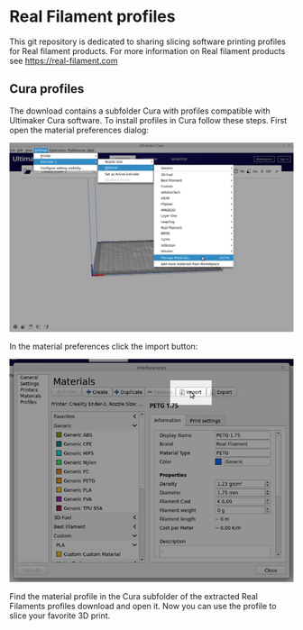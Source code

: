 # Real Filament profiles

This git repository is dedicated to sharing slicing software printing profiles for Real filament products. For more information on Real filament products see https://real-filament.com

## Cura profiles

The download contains a subfolder Cura with profiles compatible with Ultimaker Cura software. To install profiles in Cura follow these steps. First open the material preferences dialog:

![cura_installation step 1](cura_installation_1.png)

In the material preferences click the import button:

![cura_installation step 2](cura_installation_2.png)

Find the material profile in the Cura subfolder of the extracted Real Filaments profiles download and open it. Now you can use the profile to slice your favorite 3D print.
